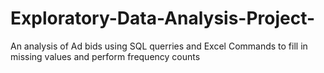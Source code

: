 # Exploratory-Data-Analysis-Project-
An analysis of Ad bids using SQL querries and Excel Commands to fill in missing values and perform frequency counts
